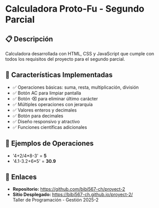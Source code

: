 
# Calculadora Proto-Fu - Segundo Parcial

## 📋 Descripción
Calculadora  desarrollada con HTML, CSS y JavaScript que cumple con todos los requisitos del proyecto para el segundo parcial.

## 🚀 Características Implementadas
- ✅ Operaciones básicas: suma, resta, multiplicación, división
- ✅ Botón AC para limpiar pantalla
- ✅ Botón ⌫ para eliminar último carácter
- ✅ Múltiples operaciones con jerarquía
- ✅ Valores enteros y decimales
- ✅ Botón para decimales
- ✅ Diseño responsivo y atractivo
- ✅ Funciones científicas adicionales

## 🧮 Ejemplos de Operaciones
- '4+2/4*8-3' = **5**
- '4.1-3.2+6*5' = **30.9**

## 🔗 Enlaces
- **Repositorio:** https://github.com/bibi567-ch/proyect-2
- **Sitio Desplegado:** https://bibi567-ch.github.io/proyect-2/  
Taller de Programación - Gestión 2025-2
